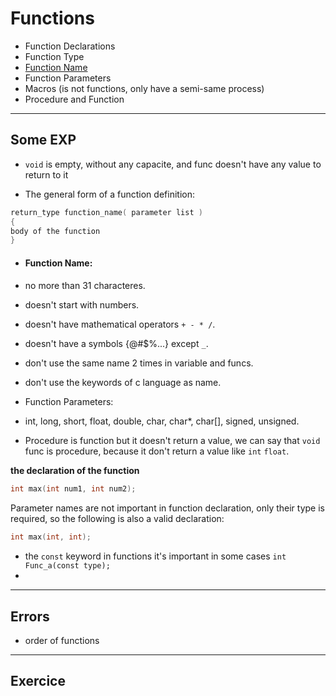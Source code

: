 # Functions

- Function Declarations
- Function Type
- [Function Name](#function-name)
- Function Parameters
- Macros (is not functions, only have a semi-same process)
- Procedure and Function

---
## Some EXP

- `void` is empty, without any capacite, and func doesn't have any value to return to it

- The general form of a function definition:
```c
return_type function_name( parameter list )
{
body of the function
}
```
- <h4 id="function-name">Function Name:<h4>
 - no more than 31 characteres.
 - doesn't start with numbers.
 - doesn't have mathematical operators `+ - * /`.
 - doesn't have a symbols {@#$%...} except `_`.
 - don't use the same name 2 times in variable and funcs.
 - don't use the keywords of c language as name.
 
- Function Parameters:
 - int, long, short, float, double, char, char*, char[], signed, unsigned.

- Procedure is function but it doesn't return a value, we can say that `void` func is procedure, because it don't return a value like `int` `float`.

**the declaration of the function**

```c
int max(int num1, int num2);
```
Parameter names are not important in function declaration, only their type is
required, so the following is also a valid declaration:

```c
int max(int, int);
```
- the `const` keyword in functions it's important in some cases ```int Func_a(const type);```
- 

---
## Errors

- order of functions




---
## Exercice
